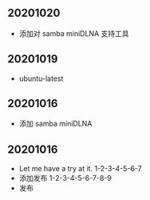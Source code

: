 ## 20201020
* 添加对 samba miniDLNA 支持工具

## 20201019
* ubuntu-latest

## 20201016
* 添加 samba miniDLNA

## 20201016
* Let me have a try at it. 1-2-3-4-5-6-7
* 添加发布 1-2-3-4-5-6-7-8-9
* 发布
